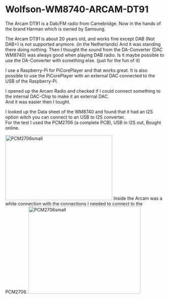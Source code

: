 # Wolfson-WM8740-ARCAM-DT91

The Arcam DT91 is a Dab/FM radio from Camebridge.
Now in the hands of the brand Harman which is owned by Samsung.

The Arcam DT91 is about 20 years old, and works fine except DAB (Not DAB+) is not supported anymore. (in the Netherlands)
And it was standing there doing nothing.
Then I thought the sound from the DA-Converter (DAC WM8740) was always good when playing DAB radio.
Is it maybe possible to use the DA-Converter with something else. (just for the fun of it)

I use a Raspberry-Pi for PiCorePlayer and that works great.
It is also possible to use the PiCorePlayer with an external DAC connected to the USB of the Raspberry-Pi.

I opened up the Arcam Radio and checked if I could connect something to the internal DAC-Chip to make it an external DAC.  
And it was easier then I tought.


I looked up the Data sheet of the WM8740 and found that it had an I2S option witch you can connect to an USB to I2S converter.  
For the test I used the PCM2706 (a complete PCB), USB in I2S out, Bought online.  

<img width="337" height="204" alt="PCM2706small" src="https://github.com/user-attachments/assets/6a126723-f22f-49b6-acd4-2d51f1e12f6c" />
Inside the Arcam was a white connection with the connections I needed to connect to the PCM2706.  
<img width="353" height="274" alt="PCM2706small" src="https://github.com/user-attachments/assets/11a59549-b229-4caa-82a3-e23b5c66f8bd" />
